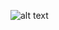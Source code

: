 ![alt text](https://www.google.com/imgres?imgurl=https%3A%2F%2Fwww.iti.gov.eg%2Fassets%2Fimages%2Fiti-logo.png&imgrefurl=https%3A%2F%2Fwww.iti.gov.eg%2F&tbnid=CrzXzw5rqdR7zM&vet=12ahUKEwib_9OBz6P7AhUDhxoKHdInDmQQMygAegUIARDAAQ..i&docid=c7q-137O0O9iTM&w=422&h=637&q=iti%20logo&ved=2ahUKEwib_9OBz6P7AhUDhxoKHdInDmQQMygAegUIARDAAQ)
